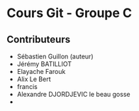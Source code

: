 # Cours Git - Groupe C

## Contributeurs

* Sébastien Guillon (auteur)
* Jérémy BATILLIOT
* Elayache Farouk
* Alix Le Bert
* francis
* Alexandre DJORDJEVIC le beau gosse
* 